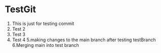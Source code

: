 # TestGit
1. This is just for testing commit
2. Test 2
3. Test 3
4. Test 4
5.making changes to the main branch after testing testBranch
6.Merging main into test branch